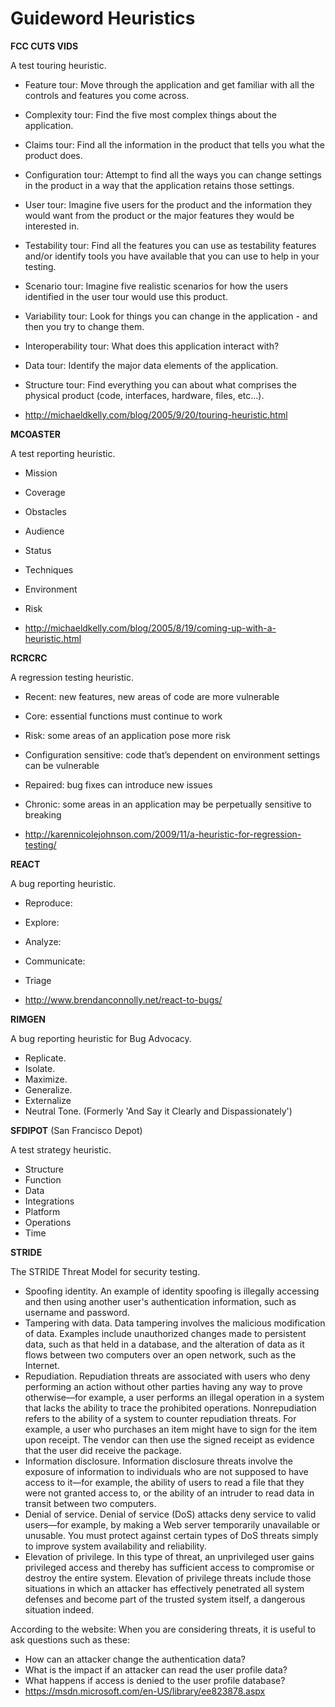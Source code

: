 # Guideword Heuristics



**FCC CUTS VIDS**

A test touring heuristic.

- Feature tour: Move through the application and get familiar with all the controls and features you come across.
- Complexity tour: Find the five most complex things about the application.
- Claims tour: Find all the information in the product that tells you what the product does.
- Configuration tour: Attempt to find all the ways you can change settings in the product in a way that the application retains those settings.
- User tour: Imagine five users for the product and the information they would want from the product or the major features they would be interested in.
- Testability tour: Find all the features you can use as testability features and/or identify tools you have available that you can use to help in your testing.
- Scenario tour: Imagine five realistic scenarios for how the users identified in the user tour would use this product.
- Variability tour: Look for things you can change in the application - and then you try to change them.
- Interoperability tour: What does this application interact with?
- Data tour: Identify the major data elements of the application.
- Structure tour: Find everything you can about what comprises the physical product (code, interfaces, hardware, files, etc…).

- http://michaeldkelly.com/blog/2005/9/20/touring-heuristic.html

**MCOASTER**

A test reporting heuristic.

- Mission
- Coverage
- Obstacles
- Audience
- Status
- Techniques
- Environment
- Risk

- http://michaeldkelly.com/blog/2005/8/19/coming-up-with-a-heuristic.html

**RCRCRC**

A regression testing heuristic.

- Recent: new features, new areas of code are more vulnerable
- Core: essential functions must continue to work
- Risk: some areas of an application pose more risk
- Configuration sensitive: code that’s dependent on environment settings can be vulnerable
- Repaired: bug fixes can introduce new issues
- Chronic: some areas in an application may be perpetually sensitive to breaking

- http://karennicolejohnson.com/2009/11/a-heuristic-for-regression-testing/

**REACT**

A bug reporting heuristic.

- Reproduce:
- Explore:
- Analyze:
- Communicate:
- Triage

- http://www.brendanconnolly.net/react-to-bugs/

**RIMGEN**

A bug reporting heuristic for Bug Advocacy.

- Replicate.
- Isolate.
- Maximize.
- Generalize.
- Externalize
- Neutral Tone. (Formerly 'And Say it Clearly and Dispassionately')


**SFDIPOT** (San Francisco Depot)

A test strategy heuristic.

- Structure
- Function
- Data
- Integrations
- Platform
- Operations
- Time

**STRIDE**

The STRIDE Threat Model for security testing.

- Spoofing identity. An example of identity spoofing is illegally accessing and then using another user's authentication information, such as username and password.
- Tampering with data. Data tampering involves the malicious modification of data. Examples include unauthorized changes made to persistent data, such as that held in a database, and the alteration of data as it flows between two computers over an open network, such as the Internet.
- Repudiation. Repudiation threats are associated with users who deny performing an action without other parties having any way to prove otherwise—for example, a user performs an illegal operation in a system that lacks the ability to trace the prohibited operations. Nonrepudiation refers to the ability of a system to counter repudiation threats. For example, a user who purchases an item might have to sign for the item upon receipt. The vendor can then use the signed receipt as evidence that the user did receive the package.
- Information disclosure. Information disclosure threats involve the exposure of information to individuals who are not supposed to have access to it—for example, the ability of users to read a file that they were not granted access to, or the ability of an intruder to read data in transit between two computers.
- Denial of service. Denial of service (DoS) attacks deny service to valid users—for example, by making a Web server temporarily unavailable or unusable. You must protect against certain types of DoS threats simply to improve system availability and reliability.
- Elevation of privilege. In this type of threat, an unprivileged user gains privileged access and thereby has sufficient access to compromise or destroy the entire system. Elevation of privilege threats include those situations in which an attacker has effectively penetrated all system defenses and become part of the trusted system itself, a dangerous situation indeed.

According to the website: When you are considering threats, it is useful to ask questions such as these:

- How can an attacker change the authentication data?
- What is the impact if an attacker can read the user profile data?
- What happens if access is denied to the user profile database?
- https://msdn.microsoft.com/en-US/library/ee823878.aspx
